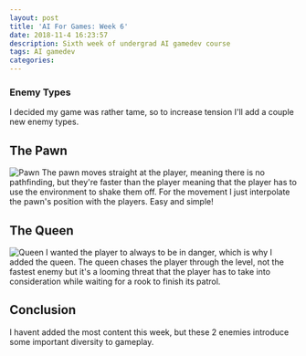 ```yaml
---
layout: post
title: 'AI For Games: Week 6'
date: 2018-11-4 16:23:57
description: Sixth week of undergrad AI gamedev course
tags: AI gamedev
categories:
---
```

### Enemy Types
I decided my game was rather tame, so to increase tension I'll add a couple new enemy types.

## The Pawn
![Pawn](https://i.imgur.com/ND6y0oE.png)
The pawn moves straight at the player, meaning there is no pathfinding, but they're faster than the player meaning that the player has to use the environment to shake them off. For the movement I just interpolate the pawn's position with the players. Easy and simple!

## The Queen
![Queen](https://i.imgur.com/jrE2tb0.png)
I wanted the player to always to be in danger, which is why I added the queen. The queen chases the player through the level, not the fastest enemy but it's a looming threat that the player has to take into consideration while waiting for a rook to finish its patrol.

## Conclusion
I havent added the most content this week, but these 2 enemies introduce some important diversity to gameplay.
